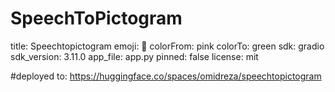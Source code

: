 # SpeechToPictogram

title: Speechtopictogram
emoji: 🚀
colorFrom: pink
colorTo: green
sdk: gradio
sdk_version: 3.11.0
app_file: app.py
pinned: false
license: mit

#deployed to: https://huggingface.co/spaces/omidreza/speechtopictogram
